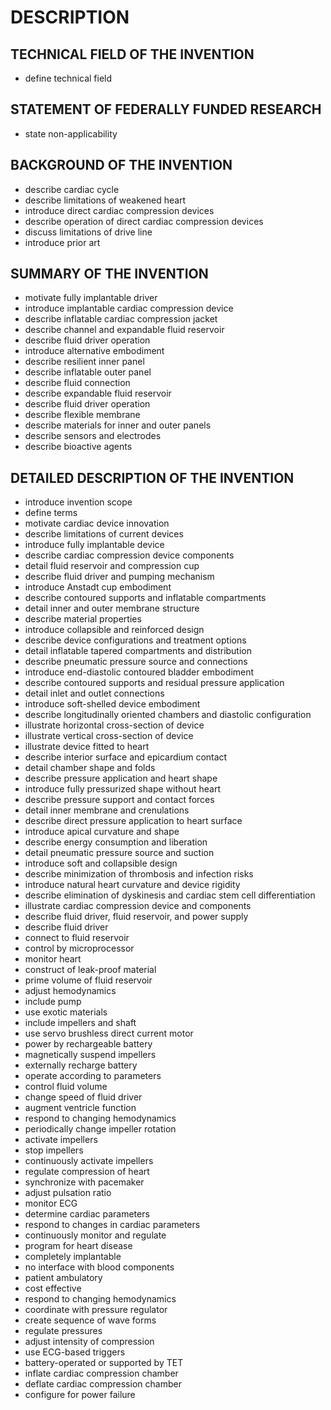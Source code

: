 # DESCRIPTION

## TECHNICAL FIELD OF THE INVENTION

- define technical field

## STATEMENT OF FEDERALLY FUNDED RESEARCH

- state non-applicability

## BACKGROUND OF THE INVENTION

- describe cardiac cycle
- describe limitations of weakened heart
- introduce direct cardiac compression devices
- describe operation of direct cardiac compression devices
- discuss limitations of drive line
- introduce prior art

## SUMMARY OF THE INVENTION

- motivate fully implantable driver
- introduce implantable cardiac compression device
- describe inflatable cardiac compression jacket
- describe channel and expandable fluid reservoir
- describe fluid driver operation
- introduce alternative embodiment
- describe resilient inner panel
- describe inflatable outer panel
- describe fluid connection
- describe expandable fluid reservoir
- describe fluid driver operation
- describe flexible membrane
- describe materials for inner and outer panels
- describe sensors and electrodes
- describe bioactive agents

## DETAILED DESCRIPTION OF THE INVENTION

- introduce invention scope
- define terms
- motivate cardiac device innovation
- describe limitations of current devices
- introduce fully implantable device
- describe cardiac compression device components
- detail fluid reservoir and compression cup
- describe fluid driver and pumping mechanism
- introduce Anstadt cup embodiment
- describe contoured supports and inflatable compartments
- detail inner and outer membrane structure
- describe material properties
- introduce collapsible and reinforced design
- describe device configurations and treatment options
- detail inflatable tapered compartments and distribution
- describe pneumatic pressure source and connections
- introduce end-diastolic contoured bladder embodiment
- describe contoured supports and residual pressure application
- detail inlet and outlet connections
- introduce soft-shelled device embodiment
- describe longitudinally oriented chambers and diastolic configuration
- illustrate horizontal cross-section of device
- illustrate vertical cross-section of device
- illustrate device fitted to heart
- describe interior surface and epicardium contact
- detail chamber shape and folds
- describe pressure application and heart shape
- introduce fully pressurized shape without heart
- describe pressure support and contact forces
- detail inner membrane and crenulations
- describe direct pressure application to heart surface
- introduce apical curvature and shape
- describe energy consumption and liberation
- detail pneumatic pressure source and suction
- introduce soft and collapsible design
- describe minimization of thrombosis and infection risks
- introduce natural heart curvature and device rigidity
- describe elimination of dyskinesis and cardiac stem cell differentiation
- illustrate cardiac compression device and components
- describe fluid driver, fluid reservoir, and power supply
- describe fluid driver
- connect to fluid reservoir
- control by microprocessor
- monitor heart
- construct of leak-proof material
- prime volume of fluid reservoir
- adjust hemodynamics
- include pump
- use exotic materials
- include impellers and shaft
- use servo brushless direct current motor
- power by rechargeable battery
- magnetically suspend impellers
- externally recharge battery
- operate according to parameters
- control fluid volume
- change speed of fluid driver
- augment ventricle function
- respond to changing hemodynamics
- periodically change impeller rotation
- activate impellers
- stop impellers
- continuously activate impellers
- regulate compression of heart
- synchronize with pacemaker
- adjust pulsation ratio
- monitor ECG
- determine cardiac parameters
- respond to changes in cardiac parameters
- continuously monitor and regulate
- program for heart disease
- completely implantable
- no interface with blood components
- patient ambulatory
- cost effective
- respond to changing hemodynamics
- coordinate with pressure regulator
- create sequence of wave forms
- regulate pressures
- adjust intensity of compression
- use ECG-based triggers
- battery-operated or supported by TET
- inflate cardiac compression chamber
- deflate cardiac compression chamber
- configure for power failure

